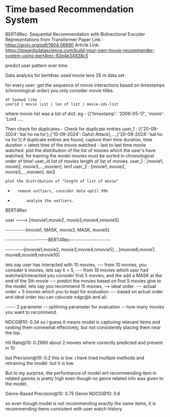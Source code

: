 # Time based Recommendation System

BERT4Rec: Sequential Recommendation with Bidirectional Encoder Representations from Transformer
Paper Link : https://arxiv.org/pdf/1904.06690
Article Link: https://towardsdatascience.com/build-your-own-movie-recommender-system-using-bert4rec-92e4e34938c5

predict user pattern over time.



Data analysis for bert4rec
used movie lens 25 m data set 

for every user:
    get the sequence of movie interactions based on timestamps (chronological order)
    you only consider movie titles.

    df looked like - 
    userid | movie list | len of list | movie-ids-list

where movie-list  was a list of dict. eg - [{'timestamp': '2006-05-17', 'movie': 'Lord .....

Then check for duplicates - 
Check for duplicate entries
                user_1 : [{'20-09-2024':'kal ho na ho'},{'10-09-2024': Gahzi Attack},...,{'20-08-2024':'kal ho na ho'}]
        if duplicate entires are found, capture their time duration,
            time duration = latest time of the movie watched - last to last time movie watched.
              plot the distribution of the list of movies which the user's have watched, for training the model
        movies must be sorted in chronological order of time!
        user_id         list of movies                length of list of movies.
        user_1 : [movie1, movie2, movie3,...,movien]. len1
        user_2 : [movie1, movie2, movie3,...,movien]. len2
    
    plot the distribution of "length of list of movie"
* 		remove outliers, consider data uptil 99%
* 	        analyze the outliers.

BERT4Rec

user ---> [moovie1,movie2, movie3,movie4,nmovie5]

----------[movie1, MASK, movie3, MASK, movie5]

---------------------BERT4Rec--------------------

---------[moovie1,movie2, movie3,movie4,nmovie5]. , [moovie6,movie7, movie8,movie9,nmovie10]

lets say user has interacted with 10 movies, 
--- from 10 movies, you consider k movies, lets say k = 5,
--- from 10 movies which user had watched/interacted you consider first 5 movies, and the add a MASK at the end of the 5th movie
--- predict the movies based on first 5 movies give to the model, lets say you recommend 15 movies, --> ideal order.
--- actual order = 5 movies which you to kept for evaluation 
--- based on actual order and ideal order tou can calucate ndgc@k and all.

----- 2 parameter
 -- splitining parameter for evaluation
 -- how many movies you want to recommend.


 NDCG@10: 0.34
so i guess it means model is capturing relevant items and ranking them somewhat effectively, but not consistently placing them near the top . 

Hit Rate@10: 0.2960
about 2 movies where correctly predicted and present in 10

but Precision@10: 0.2
this is low. i have tried multiple methods and retraining the model. but it is low.

But to my surprise, the performance of model wrt recommending item in related genres is pretty high even though no genre related info was given to the model.

Genre-Based Precision@10: 0.75
Genre NDCG@10: 0.6

so even though model is not recommending exactly the same items, it is recommending items consistent with user watch history 


